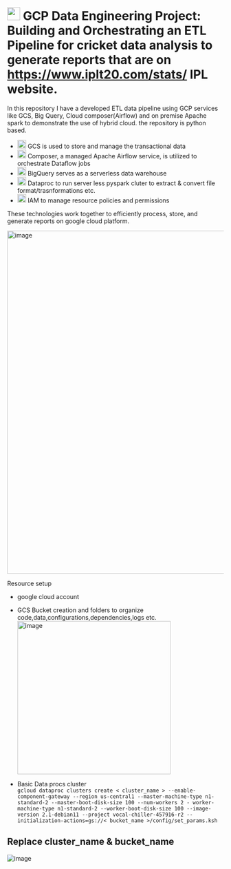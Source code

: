 # <img src="https://github.com/user-attachments/assets/b52f367f-d2e0-4233-82b6-2c4683cd6a15" width="30"/> GCP Data Engineering Project: Building and Orchestrating an ETL Pipeline for cricket data analysis to generate reports that are on https://www.iplt20.com/stats/<year> IPL website.
In this repository I have a developed ETL data pipeline using GCP services like GCS, Big Query, Cloud composer(Airflow) and on premise Apache spark to demonstrate the use of hybrid cloud. the repository is python based.
 - <img src="https://github.com/user-attachments/assets/929c57e4-0cfe-4dd2-a0b4-751a7a92dc9e" width="20"/> GCS is used to store and manage the transactional data
 - <img src="https://github.com/user-attachments/assets/c474f33c-c3b9-4631-9703-d44965a8277b" width="20"/> Composer, a managed Apache Airflow service, is utilized to orchestrate Dataflow jobs 
 - <img src="https://github.com/user-attachments/assets/729ae49d-7b4d-47ee-bd1c-7936fe26196c" width="20"/>  BigQuery serves as a serverless data warehouse
 - <img src="https://github.com/user-attachments/assets/d115e980-990b-4a04-9f3e-c55ae0b4123b" width="20"/>  Dataproc to run server less pyspark cluter to extract & convert file format/trasnformations etc. 
- <img src="https://github.com/user-attachments/assets/95c82bb0-70a3-4cd0-a3ca-277a6814a356" width="20"/> IAM to manage resource policies and permissions 

These technologies work together to efficiently process, store, and generate reports on google cloud platform.

<img width="797" alt="image" src="https://github.com/user-attachments/assets/96d888cc-d2c6-42d2-a8c0-e2b0166033f0" />

Resource setup
 - google cloud account
 - GCS Bucket creation and folders to organize code,data,configurations,dependencies,logs etc.
   <img width="356" alt="image" src="https://github.com/user-attachments/assets/baea73e9-924f-443c-a509-6e3b8a16e098" />

 - Basic Data procs cluster <br>
   ``gcloud dataproc clusters create < cluster_name > --enable-component-gateway --region us-central1 --master-machine-type n1-standard-2 --master-boot-disk-size 100 --num-workers 2 - worker-machine-type n1-standard-2 --worker-boot-disk-size 100 --image-version 2.1-debian11 --project vocal-chiller-457916-r2 --initialization-actions=gs://< bucket_name >/config/set_params.ksh``
 
 Replace cluster_name & bucket_name
 - 


![image](https://github.com/user-attachments/assets/8f1f480a-4ca1-4dca-ae94-60ee00110f29)
